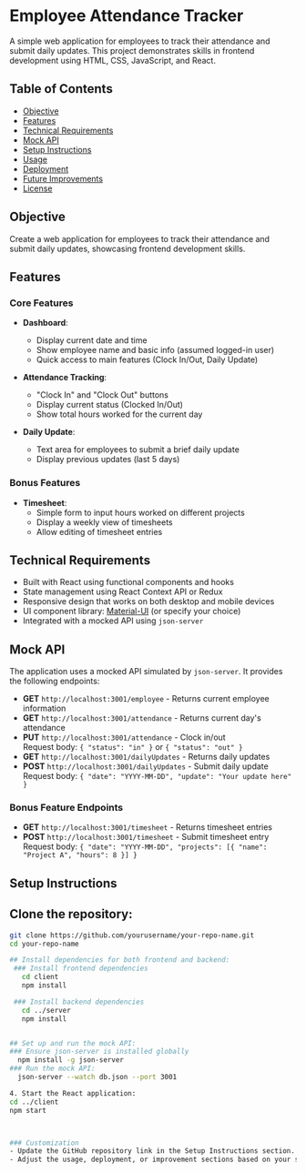 # Employee Attendance Tracker

A simple web application for employees to track their attendance and submit daily updates. This project demonstrates skills in frontend development using HTML, CSS, JavaScript, and React.

## Table of Contents

- [Objective](#objective)
- [Features](#features)
- [Technical Requirements](#technical-requirements)
- [Mock API](#mock-api)
- [Setup Instructions](#setup-instructions)
- [Usage](#usage)
- [Deployment](#deployment)
- [Future Improvements](#future-improvements)
- [License](#license)

## Objective

Create a web application for employees to track their attendance and submit daily updates, showcasing frontend development skills.

## Features

### Core Features

- **Dashboard**: 
  - Display current date and time
  - Show employee name and basic info (assumed logged-in user)
  - Quick access to main features (Clock In/Out, Daily Update)

- **Attendance Tracking**:
  - "Clock In" and "Clock Out" buttons
  - Display current status (Clocked In/Out)
  - Show total hours worked for the current day

- **Daily Update**:
  - Text area for employees to submit a brief daily update
  - Display previous updates (last 5 days)

### Bonus Features

- **Timesheet**:
  - Simple form to input hours worked on different projects
  - Display a weekly view of timesheets
  - Allow editing of timesheet entries

## Technical Requirements

- Built with React using functional components and hooks
- State management using React Context API or Redux
- Responsive design that works on both desktop and mobile devices
- UI component library: [Material-UI](https://mui.com/) (or specify your choice)
- Integrated with a mocked API using `json-server`

## Mock API

The application uses a mocked API simulated by `json-server`. It provides the following endpoints:

- **GET** `http://localhost:3001/employee` - Returns current employee information
- **GET** `http://localhost:3001/attendance` - Returns current day's attendance
- **PUT** `http://localhost:3001/attendance` - Clock in/out  
  Request body: `{ "status": "in" }` or `{ "status": "out" }`
- **GET** `http://localhost:3001/dailyUpdates` - Returns daily updates
- **POST** `http://localhost:3001/dailyUpdates` - Submit daily update  
  Request body: `{ "date": "YYYY-MM-DD", "update": "Your update here" }`

### Bonus Feature Endpoints

- **GET** `http://localhost:3001/timesheet` - Returns timesheet entries
- **POST** `http://localhost:3001/timesheet` - Submit timesheet entry  
  Request body: `{ "date": "YYYY-MM-DD", "projects": [{ "name": "Project A", "hours": 8 }] }`

## Setup Instructions

## Clone the repository:
   ```bash
   git clone https://github.com/yourusername/your-repo-name.git
   cd your-repo-name

## Install dependencies for both frontend and backend:
    ### Install frontend dependencies
      cd client
      npm install

    ### Install backend dependencies
      cd ../server
      npm install


## Set up and run the mock API:
   ### Ensure json-server is installed globally
     npm install -g json-server
   ### Run the mock API: 
     json-server --watch db.json --port 3001

4. Start the React application:
   cd ../client
   npm start



### Customization
- Update the GitHub repository link in the Setup Instructions section.
- Adjust the usage, deployment, or improvement sections based on your specific implementation and features.
